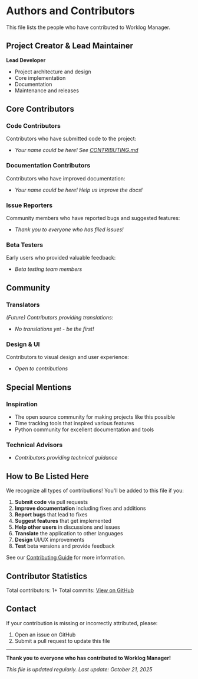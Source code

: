# Authors and Contributors

This file lists the people who have contributed to Worklog Manager.

## Project Creator & Lead Maintainer

**Lead Developer**
- Project architecture and design
- Core implementation
- Documentation
- Maintenance and releases

## Core Contributors

### Code Contributors
Contributors who have submitted code to the project:

- *Your name could be here! See [CONTRIBUTING.md](CONTRIBUTING.md)*

### Documentation Contributors
Contributors who have improved documentation:

- *Your name could be here! Help us improve the docs!*

### Issue Reporters
Community members who have reported bugs and suggested features:

- *Thank you to everyone who has filed issues!*

### Beta Testers
Early users who provided valuable feedback:

- *Beta testing team members*

## Community

### Translators
*(Future) Contributors providing translations:*

- *No translations yet - be the first!*

### Design & UI
Contributors to visual design and user experience:

- *Open to contributions*

## Special Mentions

### Inspiration
- The open source community for making projects like this possible
- Time tracking tools that inspired various features
- Python community for excellent documentation and tools

### Technical Advisors
- *Contributors providing technical guidance*

## How to Be Listed Here

We recognize all types of contributions! You'll be added to this file if you:

1. **Submit code** via pull requests
2. **Improve documentation** including fixes and additions
3. **Report bugs** that lead to fixes
4. **Suggest features** that get implemented
5. **Help other users** in discussions and issues
6. **Translate** the application to other languages
7. **Design** UI/UX improvements
8. **Test** beta versions and provide feedback

See our [Contributing Guide](CONTRIBUTING.md) for more information.

## Contributor Statistics

Total contributors: 1+
Total commits: [View on GitHub](https://github.com/your-username/worklog-manager/graphs/contributors)

## Contact

If your contribution is missing or incorrectly attributed, please:
1. Open an issue on GitHub
2. Submit a pull request to update this file

---

**Thank you to everyone who has contributed to Worklog Manager!**

*This file is updated regularly. Last update: October 21, 2025*
